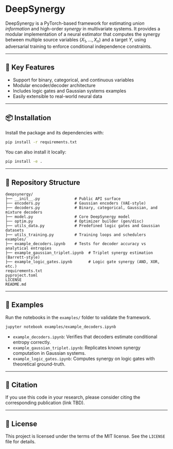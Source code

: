 # DeepSynergy

DeepSynergy is a PyTorch-based framework for estimating *union information* and high-order *synergy* in multivariate systems. It provides a modular implementation of a neural estimator that computes the synergy between multiple source variables $(X_1, \dots, X_n)$ and a target $Y$, using adversarial training to enforce conditional independence constraints.

---

## 🧠 Key Features

- Support for binary, categorical, and continuous variables
- Modular encoder/decoder architecture
- Includes logic gates and Gaussian systems examples
- Easily extensible to real-world neural data

---

## 📦 Installation

Install the package and its dependencies with:

```bash
pip install -r requirements.txt
```

You can also install it locally:

```bash
pip install -e .
```

---

## 📁 Repository Structure

```text
deepsynergy/
├── __init__.py               # Public API surface
├── encoders.py               # Gaussian encoders (VAE-style)
├── decoders.py               # Binary, categorical, Gaussian, and mixture decoders
├── model.py                  # Core DeepSynergy model
├── optim.py                  # Optimizer builder (gen/disc)
├── utils_data.py             # Predefined logic gates and Gaussian datasets
├── utils_training.py         # Training loops and schedulers
examples/
├── example_decoders.ipynb    # Tests for decoder accuracy vs analytical entropies
├── example_gaussian_triplet.ipynb  # Triplet synergy estimation (Barrett-style)
├── example_logic_gates.ipynb       # Logic gate synergy (AND, XOR, etc.)
requirements.txt
pyproject.toml
LICENSE
README.md
```

---

## 🧪 Examples

Run the notebooks in the `examples/` folder to validate the framework.

```bash
jupyter notebook examples/example_decoders.ipynb
```

- `example_decoders.ipynb`: Verifies that decoders estimate conditional entropy correctly.
- `example_gaussian_triplet.ipynb`: Replicates known synergy computation in Gaussian systems.
- `example_logic_gates.ipynb`: Computes synergy on logic gates with theoretical ground-truth.

---

## 🔬 Citation

If you use this code in your research, please consider citing the corresponding publication (link TBD).

---

## 📝 License

This project is licensed under the terms of the MIT license. See the `LICENSE` file for details.

